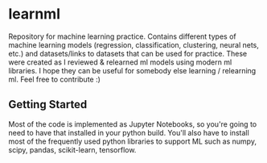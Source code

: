 # learnml

Repository for  machine learning practice. Contains different types of machine learning models (regression, classification, clustering, neural nets, etc.) and datasets/links to datasets that can be used for practice. These were created as I reviewed & relearned ml models using modern ml libraries. I hope they can be useful for somebody else learning / relearning ml. Feel free to contribute :)

## Getting Started

Most of the code is implemented as Jupyter Notebooks, so you're going to need to have that installed in your python build. You'll also have to install most of the frequently used python libraries to support ML such as numpy, scipy, pandas, scikit-learn, tensorflow.



